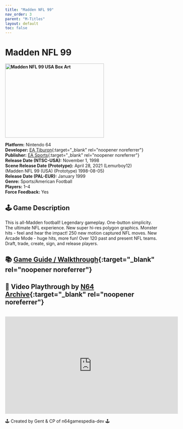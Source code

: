 ```yaml
---
title: "Madden NFL 99"
nav_order: 3
parent: "M-Titles"
layout: default
toc: false
---
```


# Madden NFL 99

<b>
<img src="https://images.launchbox-app.com/3fd3b9da-3eca-4000-8a23-ea91bcd02d31.jpg" alt="Madden NFL 99 USA Box Art" width="320" height="240" />
</b>

**Platform:** Nintendo 64  
**Developer:** [EA Tiburon](https://en.wikipedia.org/wiki/EA_Tiburon){:target="_blank" rel="noopener noreferrer"}  
**Publisher:** [EA Sports](https://en.wikipedia.org/wiki/EA_Sports){:target="_blank" rel="noopener noreferrer"}  
**Release Date (NTSC-USA):** November 1, 1998  
**Scene Release Date (Prototype):** April 28, 2021 (Lemurboy12)  
(Madden NFL 99 (USA) (Prototype) 1998-08-05)  
**Release Date (PAL-EUR):** January 1999  
**Genre:** Sports/American Football  
**Players:** 1–4  
**Force Feedback:** Yes  

## 🕹️ Game Description
This is all-Madden football! Legendary gameplay. One-button simplicity. The ultimate NFL experience. New super hi-res polygon graphics. Monster hits - feel and hear the impact! 250 new motion captured NFL moves. New Arcade Mode - huge hits, more fun! Over 120 past and present NFL teams. Draft, trade, create, sign, and release players.

## 📚 [Game Guide / Walkthrough](https://gamefaqs.gamespot.com/n64/197831-madden-nfl-99/faqs/12169){:target="_blank" rel="noopener noreferrer"}

## 🎥 Video Playthrough by [N64 Archive](https://www.youtube.com/channel/UC1fUDTXUTKjpk_j7leAhAyw){:target="_blank" rel="noopener noreferrer"}
<br />  
<iframe width="560" height="315" src="https://www.youtube.com/embed/XKm-F21f0Zk" title="Madden NFL 99 Gameplay" frameborder="0" allowfullscreen></iframe>

🕹️ Created by Gent & CP of n64gamespedia-dev 🕹️  
<!-- Vault Format: n64gamespedia-dev -->  
<!-- Protocol Source: _vault-specs/format-protocol.md -->
